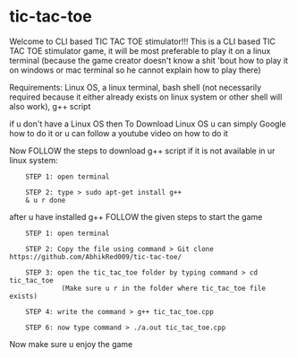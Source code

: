# tic-tac-toe
Welcome to CLI based TIC TAC TOE stimulator!!! This is a CLI based TIC TAC TOE stimulator game, 
it will be most preferable to play it on a linux terminal (because the game creator doesn't know a shit 'bout how to play it on windows or mac terminal
so he cannot explain how to play there)

Requirements: Linux OS, a linux terminal, bash shell (not necessarily required because it either already exists 
              on linux system or other shell will also work), g++ script

if u don't have a Linux OS then
To Download Linux OS u can simply Google how to do it or u can follow a youtube video on how to do it

Now FOLLOW the steps to download g++ script if it is not available in ur linux system:

        STEP 1: open terminal  

        STEP 2: type > sudo apt-get install g++
        & u r done

after u have installed g++ FOLLOW the given steps to start the game 

        STEP 1: open terminal

        STEP 2: Copy the file using command > Git clone https://github.com/AbhikRed009/tic-tac-toe/

        STEP 3: open the tic_tac_toe folder by typing command > cd tic_tac_toe 
                 (Make sure u r in the folder where tic_tac_toe file exists) 

        STEP 4: write the command > g++ tic_tac_toe.cpp 
         
        STEP 6: now type command > ./a.out tic_tac_toe.cpp

Now make sure u enjoy the game
